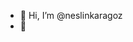 - 👋 Hi, I’m @neslinkaragoz
- 🌱 

<!---
neslinkaragoz/neslinkaragoz is a ✨ special ✨ repository because its `README.md` (this file) appears on your GitHub profile.
You can click the Preview link to take a look at your changes.
--->
